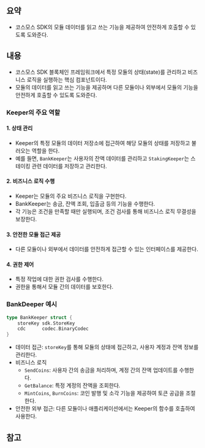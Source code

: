 ## 요약
- 코스모스 SDK의 모듈 데이터를 읽고 쓰는 기능을 제공하여 안전하게 호출할 수 있도록 도와준다.
## 내용
- 코스모스 SDK 블록체인 프레임워크에서 특정 모듈의 상태(state)를 관리하고 비즈니스 로직을 실행하는 핵심 컴포넌트이다.
- 모듈의 데이터를 읽고 쓰는 기능을 제공하며 다른 모듈이나 외부에서 모듈의 기능을 안전하게 호출할 수 있도록 도와준다.
### Keeper의 주요 역할
#### 1. 상태 관리
- Keeper의 특정 모듈의 데이터 저장소에 접근하여 해당 모듈의 상태를 저장하고 불러오는 역할을 한다.
- 예를 들면, `BankKeeper`는 사용자의 잔액 데이터를 관리하고 `StakingKeeper`는 스테이킹 관련 데이터를 저장하고 관리한다.
#### 2. 비즈니스 로직 수행
- Keeper는 모듈의 주요 비즈니스 로직을 구현한다.
- BankKeeper는 송금, 잔액 조회, 입출금 등의 기능을 수행한다.
- 각 기능은 조건을 만족할 때만 실행되며, 조건 검사를 통해 비즈니스 로직 무결성을 보장한다.
#### 3. 안전한 모듈 접근 제공
- 다른 모듈이나 외부에서 데이터를 안전하게 접근할 수 있는 인터페이스를 제공한다.
#### 4. 권한 제어
- 특정 작업에 대한 권한 검사를 수행한다. 
- 권한을 통해서 모듈 간의 데이터를 보호한다.
### BankDeeper 예시
```go
type BankKeeper struct {
	storeKey sdk.StoreKey
	cdc      codec.BinaryCodec
}
```
- 데이터 접근: `storeKey`를 통해 모듈의 상태에 접근하고, 사용자 계정과 잔액 정보를 관리한다.
- 비즈니스 로직
	- `SendCoins`: 사용자 간의 송금을 처리하며, 계정 간의 잔액 업데이트를 수행한다.
	- `GetBalance`: 특정 계정의 잔액을 조회한다.
	- `MintCoins`, `BurnCoins`: 코인 발행 및 소각 기능을 제공하여 토큰 공급을 조절한다.
- 안전한 외부 접근: 다른 모듈이나 애플리케이션에서는 Keeper의 함수를 호출하여 사용한다.
## 참고